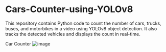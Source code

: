 # Cars-Counter-using-YOLOv8
This repository contains Python code to count the number of cars, trucks, buses, and motorbikes in a video using YOLOv8 object detection. It also tracks the detected vehicles and displays the count in real-time.

Car Counter ![image](https://github.com/biswadeep-roy/Cars-Counter-using-YOLOv8/assets/74821633/1e28822d-7e84-4c1a-b736-a7d58b63f9c8)


